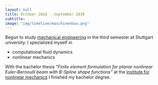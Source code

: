 ```yaml
---
layout: null
title: October 2014 - September 2016
subtitle:
image: "img/timeline/maschinenbau.png"
---
```

Begun to study [mechanical engineering](http://www.uni-stuttgart.de/mabau/) in the third semester at Stuttgart university. I spezialized myself in 

- computational fluid dynamics
- nonlinear mechanics

With the bachelor thesis *"Finite element formulation for planar nonlinear Euler-Bernoulli beam with B-Spline shape functions"* at the [institute for nonlinear mechanics](https://www.inm.uni-stuttgart.de/en/index.html) I finished my bachelor degree.